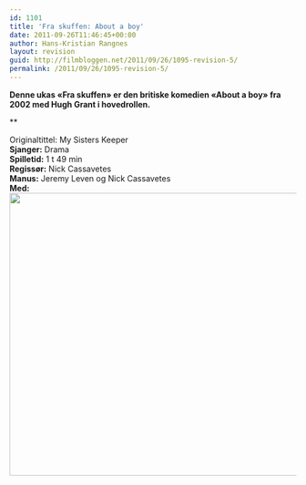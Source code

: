 ```yaml
---
id: 1101
title: 'Fra skuffen: About a boy'
date: 2011-09-26T11:46:45+00:00
author: Hans-Kristian Rangnes
layout: revision
guid: http://filmbloggen.net/2011/09/26/1095-revision-5/
permalink: /2011/09/26/1095-revision-5/
---
```

**Denne ukas &laquo;Fra skuffen&raquo; er den britiske komedien &laquo;About a boy&raquo; fra 2002 med Hugh Grant i hovedrollen.<!--more-->**

**</p> 

Originaltittel: </strong>My Sisters Keeper  
**Sjanger:** Drama  
**Spilletid:** 1 t 49 min  
**Regissør:** Nick Cassavetes  
**Manus:** Jeremy Leven og Nick Cassavetes  
**Med:**  
<a href="http://filmbloggen.net/?attachment_id=1096" rel="attachment wp-att-1096"><img class="alignnone size-large wp-image-1096" src="http://filmbloggen.net/wp-content/uploads//2011/09/about_a_boy_2002_hugh_grant-620x496.jpg" alt="" width="620" height="496" /></a>